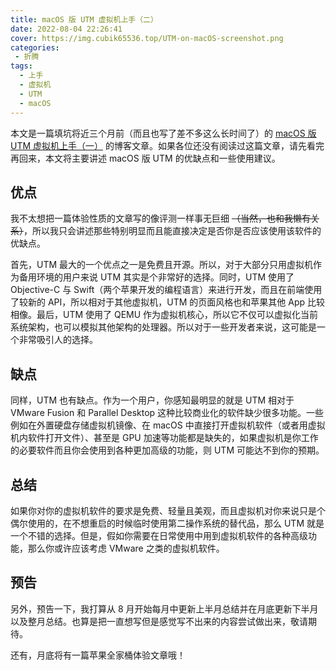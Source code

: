 ```yaml
---
title: macOS 版 UTM 虚拟机上手（二）
date: 2022-08-04 22:26:41
cover: https://img.cubik65536.top/UTM-on-macOS-screenshot.png
categories:
 - 折腾
tags:
  - 上手
  - 虚拟机
  - UTM
  - macOS
---
```


本文是一篇填坑将近三个月前（而且也写了差不多这么长时间了）的 [macOS 版 UTM 虚拟机上手（一）](https://www.cubik65536.top/2022-05-18-Hands-On-UTM-On-macOS(1)) 的博客文章。如果各位还没有阅读过这篇文章，请先看完再回来，本文将主要讲述 macOS 版 UTM 的优缺点和一些使用建议。

<!-- more -->

## 优点

我不太想把一篇体验性质的文章写的像评测一样事无巨细 ~~（当然，也和我懒有关系）~~，所以我只会讲述那些特别明显而且能直接决定是否你是否应该使用该软件的优缺点。

首先，UTM 最大的一个优点之一是免费且开源。所以，对于大部分只用虚拟机作为备用环境的用户来说 UTM 其实是个非常好的选择。同时，UTM 使用了 Objective-C 与 Swift（两个苹果开发的编程语言）来进行开发，而且在前端使用了较新的 API，所以相对于其他虚拟机，UTM 的页面风格也和苹果其他 App 比较相像。最后，UTM 使用了 QEMU 作为虚拟机核心，所以它不仅可以虚拟化当前系统架构，也可以模拟其他架构的处理器。所以对于一些开发者来说，这可能是一个非常吸引人的选择。

## 缺点

同样，UTM 也有缺点。作为一个用户，你感知最明显的就是 UTM 相对于 VMware Fusion 和 Parallel Desktop 这种比较商业化的软件缺少很多功能。一些例如在外置硬盘存储虚拟机镜像、在 macOS 中直接打开虚拟机软件（或者用虚拟机内软件打开文件）、甚至是 GPU 加速等功能都是缺失的，如果虚拟机是你工作的必要软件而且你会使用到各种更加高级的功能，则 UTM 可能达不到你的预期。

## 总结

如果你对你的虚拟机软件的要求是免费、轻量且美观，而且虚拟机对你来说只是个偶尔使用的，在不想重启的时候临时使用第二操作系统的替代品，那么 UTM 就是一个不错的选择。但是，假如你需要在日常使用中用到虚拟机软件的各种高级功能，那么你或许应该考虑 VMware 之类的虚拟机软件。

## 预告

另外，预告一下，我打算从 8 月开始每月中更新上半月总结并在月底更新下半月以及整月总结。也算是把一直想写但是感觉写不出来的内容尝试做出来，敬请期待。

还有，月底将有一篇苹果全家桶体验文章哦！
